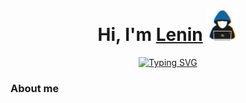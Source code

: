<div align="center">
  <h1 align="center">Hi, I'm <a href="https://www.instagram.com/lenny.m.v/"> Lenin</a> <picture><img src = "https://github.com/0xAbdulKhalid/0xAbdulKhalid/raw/main/assets/mdImages/about_me.gif" width = 50px/></picture></h1>
</div>
<div align="center">
<a href="https://git.io/typing-svg"><img src="https://readme-typing-svg.herokuapp.com?font=Amatic+SC&size=40&pause=80&color=F73F3F&center=true&vCenter=true&random=false&width=435&lines=Software+Engineer;Backend+Developer+%F0%9F%96%B3" alt="Typing SVG" /></a>
</div>

### About me

<!--
**LennyMA/LennyMA** is a ✨ _special_ ✨ repository because its `README.md` (this file) appears on your GitHub profile.

Here are some ideas to get you started:

- 🔭 I’m currently working on ...
- 🌱 I’m currently learning ...
- 👯 I’m looking to collaborate on ...
- 🤔 I’m looking for help with ...
- 💬 Ask me about ...
- 📫 How to reach me: ...
- 😄 Pronouns: ...
- ⚡ Fun fact: ...
-->
